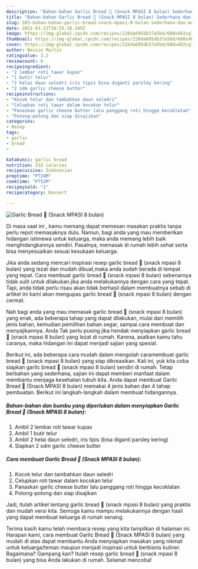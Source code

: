 ```yaml
---
description: "Bahan-bahan Garlic Bread 🍞 (Snack MPASI 8 bulan) Sederhana dan Mudah Dibuat"
title: "Bahan-bahan Garlic Bread 🍞 (Snack MPASI 8 bulan) Sederhana dan Mudah Dibuat"
slug: 303-bahan-bahan-garlic-bread-snack-mpasi-8-bulan-sederhana-dan-mudah-dibuat
date: 2021-01-21T10:55:38.349Z
image: https://img-global.cpcdn.com/recipes/226da695db37a5bd/680x482cq70/garlic-bread-🍞-snack-mpasi-8-bulan-foto-resep-utama.jpg
thumbnail: https://img-global.cpcdn.com/recipes/226da695db37a5bd/680x482cq70/garlic-bread-🍞-snack-mpasi-8-bulan-foto-resep-utama.jpg
cover: https://img-global.cpcdn.com/recipes/226da695db37a5bd/680x482cq70/garlic-bread-🍞-snack-mpasi-8-bulan-foto-resep-utama.jpg
author: Bessie Martin
ratingvalue: 3.2
reviewcount: 6
recipeingredient:
- "2 lembar roti tawar kupas"
- "1 butir telur"
- "2 helai daun seledri iris tipis bisa diganti parsley kering"
- "2 sdm garlic cheese butter"
recipeinstructions:
- "Kocok telur dan tambahkan daun seledri"
- "Celupkan roti tawar dalam kocokan telur"
- "Panaskan garlic cheese butter lalu panggang roti hingga kecoklatan"
- "Potong-potong dan siap disajikan"
categories:
- Resep
tags:
- garlic
- bread
- 

katakunci: garlic bread  
nutrition: 233 calories
recipecuisine: Indonesian
preptime: "PT24M"
cooktime: "PT52M"
recipeyield: "1"
recipecategory: Dessert

---
```



![Garlic Bread 🍞 (Snack MPASI 8 bulan)](https://img-global.cpcdn.com/recipes/226da695db37a5bd/680x482cq70/garlic-bread-🍞-snack-mpasi-8-bulan-foto-resep-utama.jpg)

Di masa  saat ini , kamu memang dapat memesan masakan praktis tanpa perlu repot memasaknya dulu. Namun, bagi anda yang mau memberikan hidangan istimewa untuk keluarga, maka anda memang lebih baik menghidangkannya sendiri. Pasalnya, memasak di rumah lebih sehat serta bisa menyesuaikan sesuai kesukaan keluarga.

Jika anda sedang mencari inspirasi resep garlic bread 🍞 (snack mpasi 8 bulan) yang lezat dan mudah dibuat,maka anda sudah berada di tempat yang tepat. Cara membuat garlic bread 🍞 (snack mpasi 8 bulan)  sebenarnya tidak sulit untuk dilakukan jika anda melakukannya dengan cara yang tepat. Tapi, anda tidak perlu risau akan tidak berhasil dalam membuatnya 
sebab di artikel ini kami akan mengupas garlic bread 🍞 (snack mpasi 8 bulan) dengan cermat.  



Nah bagi anda yang mau memasak garlic bread 🍞 (snack mpasi 8 bulan) yang enak, ada beberapa tahap yang dapat dilakukan, mulai dari memilih jenis bahan, kemudian pemilihan bahan segar, sampai cara membuat dan menyajikannya. Anda Tak perlu pusing jika hendak menyiapkan garlic bread 🍞 (snack mpasi 8 bulan) yang lezat di rumah. Karena, asalkan kamu  tahu caranya, maka hidangan ini dapat menjadi sajian yang spesial.

Berikut ini, ada beberapa cara mudah dalam mengolah caramembuat garlic bread 🍞 (snack mpasi 8 bulan) yang siap dikreasikan. Kali ini, yuk kita coba siapkan garlic bread 🍞 (snack mpasi 8 bulan) sendiri di rumah. Tetap berbahan yang sederhana, sajian ini dapat memberi manfaat dalam membantu menjaga kesehatan tubuh kita. Anda dapat membuat Garlic Bread 🍞 (Snack MPASI 8 bulan) memakai 4 jenis bahan dan 4 tahap pembuatan. Berikut ini langkah-langkah dalam membuat hidangannya.

<!--inarticleads1-->

##### Bahan-bahan dan bumbu yang diperlukan dalam menyiapkan Garlic Bread 🍞 (Snack MPASI 8 bulan):

1. Ambil 2 lembar roti tawar kupas
1. Ambil 1 butir telur
1. Ambil 2 helai daun seledri, iris tipis (bisa diganti parsley kering)
1. Siapkan 2 sdm garlic cheese butter




<!--inarticleads2-->

##### Cara membuat Garlic Bread 🍞 (Snack MPASI 8 bulan):

1. Kocok telur dan tambahkan daun seledri
1. Celupkan roti tawar dalam kocokan telur
1. Panaskan garlic cheese butter lalu panggang roti hingga kecoklatan
1. Potong-potong dan siap disajikan




Jadi, itulah artikel tentang  garlic bread 🍞 (snack mpasi 8 bulan)  yang praktis dan mudah versi kita. Semoga kamu mampu melakukannya dengan hasil yang dapat membuat keluarga di rumah senang. 

Terima kasih kamu telah membaca resep yang kita tampilkan di halaman ini. Harapan kami, cara membuat  Garlic Bread 🍞 (Snack MPASI 8 bulan) yang mudah di atas dapat membantu Anda menyiapkan masakan yang nikmat untuk keluarga/teman maupun menjadi inspirasi untuk berbisnis kuliner. Bagaimana? Gampang kan? Itulah resep garlic bread 🍞 (snack mpasi 8 bulan) yang bisa Anda lakukan di rumah. Selamat mencoba!

